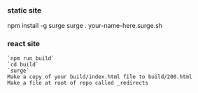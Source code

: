 ### static site
npm install -g surge
surge . your-name-here.surge.sh

### react site
    `npm run build`
    `cd build`
    `surge`
    Make a copy of your build/index.html file to build/200.html
    Make a file at root of repo called _redirects